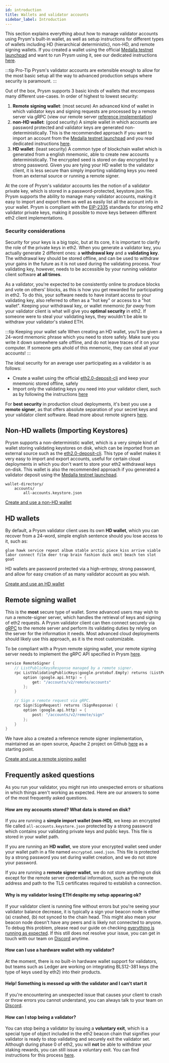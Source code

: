 ```yaml
---
id: introduction
title: Wallets and validator accounts
sidebar_label: Introduction
---
```


This section explains everything about how to manage validator accounts using Prysm's built-in wallet, as well as setup instructions for different types of wallets including HD (hierarchical deterministic), non-HD, and remote signing wallets. If you created a wallet using the official [Medalla testnet launchpad](https://medalla.launchpad.ethereum.org/) and want to run Prysm using it, see our dedicated instructions [here](/docs/testnet/medalla).

:::tip Pro-Tip
Prysm's validator accounts are extensible enough to allow for the most basic setup all the way to advanced production setups where security is paramount.
:::

Out of the box, Prysm supports 3 basic kinds of wallets that encompass many different use-cases. In order of highest to lowest security:

1. **Remote signing wallet**: (most secure) An advanced kind of wallet in which validator keys and signing requests are processed by a remote server via gRPC (view our remote server [reference implementation](https://github.com/prysmaticlabs/remote-signer))
2. **non-HD wallet**: (good security) A simple wallet in which accounts are password protected and validator keys are generated non-deterministically. This is the recommended approach if you want to import an account from the [Medalla testnet launchpad](https://medalla.launchpad.ethereum.org/) and you read dedicated instructions [here](/docs/testnet/medalla).
3. **HD wallet**: (least security) A common type of blockchain wallet which is generated from a english mnemonic, able to create new accounts deterministically. The encrypted seed is stored on day encrypted by a strong password. Given you are tying your HD wallet to the validator client, it is less secure than simply importing validating keys you need from an external source or running a remote signer. 

At the core of Prysm's validator accounts lies the notion of a validator private key, which is stored in a password-protected, keystore.json file. Prysm supports the ability to manage many validator accounts, making it easy to import and export them as well as easily list all the account info in your wallet. Prysm is compliant with the [EIP-2335](https://eips.ethereum.org/EIPS/eip-2335) standards for storing eth2 validator private keys, making it possible to move keys between different eth2 client implementations.

### Security considerations

Security for your keys is a big topic, but at its core, it is important to clarify the role of the private keys in eth2. When you generate a validator key, you actually generate 2 different ones: a **withdrawal key** and a **validating key**. The withdrawal key should be stored offline, and can be used to withdraw your gains in the future as it is not used during the validating process. Your validating key, however, needs to be accessible by your running validator client software **at all times**.

As a validator, you're expected to be consistently online to produce blocks and vote on others' blocks, as this is how you get rewarded for participating in eth2. To do this, your software needs to have instant access to your validating key, also referred to often as a "hot key" or access to a "hot wallet". Keeping your withdrawal key, or wallet mnemonic _far away_ from your validator client is what will give you **optimal security** in eth2. If someone were to steal your validating keys, they wouldn't be able to withdraw your validator's staked ETH.

:::tip Keeping your wallet safe
When creating an HD wallet, you'll be given a 24-word mnemonic phrase which you need to store safely. Make sure you write it down somewhere safe offline, and do not leave traces of it on your computer. If someone gets ahold of this mnemonic, they can steal all your accounts!
:::

The ideal security for an average user participating as a validator is as follows:

- Create a wallet using the official [eth2.0-deposit-cli](https://github.com/ethereum/eth2.0-deposit-cli) and keep your mnemonic stored offline, safely
- Import only the validating keys you need into your validator client, such as by following the instructions [here](/docs/mainnet/joining-eth2)

For **best security** in production cloud deployments, it's best you use a **remote signer**, as that offers absolute separation of your secret keys and your validator client software. Read more about remote signers [here](/docs/wallet/remote).

## Non-HD wallets (Importing Keystores)

Prysm supports a non-deterministic wallet, which is a very simple kind of wallet storing validating keystores on disk, which can be imported from an external source such as the [eth2.0-deposit-cli](https://github.com/ethereum/eth2.0-deposit-cli). This type of wallet makes it very easy to import and export accounts, useful for certain cloud deployments in which you don't want to store your eth2 withdrawal keys on-disk. This wallet is also the recommended approach if you generated a validator deposit using the [Medalla testnet launchpad](https://medalla.launchpad.ethereum.org/).

```text
wallet-directory/
    accounts/
        all-accounts.keystore.json
```

[Create and use a non-HD wallet](https://docs.prylabs.network/docs/wallet/nondeterministic)

## HD wallets

By default, a Prysm validator client uses its own **HD wallet**, which you can recover from a 24-word, simple english sentence should you lose access to it, such as:

```text
glue hawk service repeat album stable arctic piece kiss arrive viable labor connect film deer trap brain fashion duck omit beach ten slot goat
```

HD wallets are password protected via a high-entropy, strong password, and allow for easy creation of as many validator account as you wish.

[Create and use an HD wallet](https://docs.prylabs.network/docs/wallet/deterministic)

## Remote signing wallet

This is the **most** secure type of wallet. Some advanced users may wish to run a remote-signer server, which handles the retrieval of keys and signing of eth2 requests. A Prysm validator client can then connect securely via [gRPC](https://grpc.io) to the remote server and perform its validating duties by relying on the server for the information it needs. Most advanced cloud deployments should likely use this approach, as it is the most customizable.

To be compliant with a Prysm remote signing wallet, your remote signing server needs to implement the gRPC API specified in Prysm [here](https://github.com/prysmaticlabs/prysm/blob/7fff4ec41165e6581dda352b362d77fc6ca2710d/proto/validator/accounts/v2/keymanager.proto#L12).

```go
service RemoteSigner {
    // ListPublicKeysResponse managed by a remote signer.
    rpc ListValidatingPublicKeys(google.protobuf.Empty) returns (ListPublicKeysResponse) {
        option (google.api.http) = {
            get: "/accounts/v2/remote/accounts"
        };
    }

    // Sign a remote request via gRPC.
    rpc Sign(SignRequest) returns (SignResponse) {
        option (google.api.http) = {
            post: "/accounts/v2/remote/sign"
        };
    }
}
```

We have also a created a reference remote signer implementation, maintained as an open source, Apache 2 project on Github [here](https://github.com/prysmaticlabs/remote-signer) as a starting point.

[Create and use a remote signing wallet](https://docs.prylabs.network/docs/wallet/remote)

## Frequently asked questions

As you run your validator, you might run into unexpected errors or situations in which things aren't working as expected. Here are our answers to some of the most frequently asked questions.

#### How are my accounts stored? What data is stored on disk?

If you are running a **simple import wallet (non-HD)**, we keep an encrypted file called `all-accounts.keystore.json` protected by a strong password which contains your validating private keys and public keys. This file is stored in your wallet path.

If you are running an **HD wallet**, we store your encrypted wallet seed under your wallet path in a file named `encrypted.seed.json`. This file is protected by a strong password you set during wallet creation, and we do not store your password.

If you are running a **remote signer wallet**, we do not store anything on disk except for the remote server credential information, such as the remote address and path to the TLS certificates required to establish a connection.

#### Why is my validator losing ETH despite my setup appearing ok?

If your validator client is running fine without errors but you're seeing your validator balance decrease, it is typically a sign your beacon node is either (a) crashed, (b) not synced to the chain head. This might also mean your beacon node doesn't have any peers and is likely not connected to anyone. To debug this problem, please read our guide on checking [everything is running as expected](/docs/prysm-usage/is-everything-fine). If this still does not resolve your issue, you can get in touch with our team on [Discord](https://discord.gg/hmq4y2P) anytime.

#### How can I use a hardware wallet with my validator?

At the moment, there is no built-in hardware wallet support for validators, but teams such as Ledger are working on integrating BLS12-381 keys (the type of keys used by eth2) into their products.

#### Help! Something is messed up with the validator and I can't start it

If you're encountering an unexpected issue that causes your client to crash or throw errors you cannot understand, you can always talk to your team on [Discord](https://discord.gg/hmq4y2P).

#### How can I stop being a validator?

You can stop being a validator by issuing a **voluntary exit**, which is a special type of object included in the eth2 beacon chain that signifies your validator is ready to stop validating and securely exit the validator set. Although during phase 0 of eth2, you will **not** be able to withdraw your staking rewards, you can still issue a voluntary exit. You can find instructions for this process [here](/docs/wallet/exiting-a-validator).
